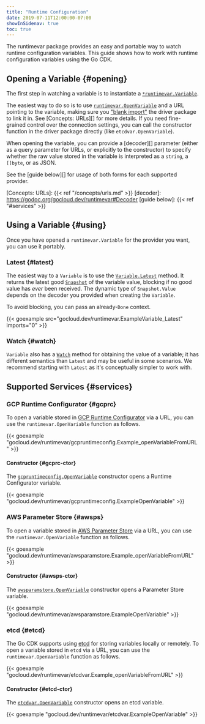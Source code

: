 ```yaml
---
title: "Runtime Configuration"
date: 2019-07-11T12:00:00-07:00
showInSidenav: true
toc: true
---
```


The runtimevar package provides an easy and portable way to watch runtime
configuration variables. This guide shows how to work with runtime configuration
variables using the Go CDK.

<!--more-->

## Opening a Variable {#opening}

The first step in watching a variable is to instantiate a
[`*runtimevar.Variable`][].

The easiest way to do so is to use [`runtimevar.OpenVariable`][] and a URL pointing
to the variable, making sure you ["blank import"][] the driver package to link
it in. See [Concepts: URLs][] for more details. If you need fine-grained control
over the connection settings, you can call the constructor function in the
driver package directly (like `etcdvar.OpenVariable`).

When opening the variable, you can provide a [decoder][] parameter (either as a
query parameter for URLs, or explicitly to the constructor) to specify whether
the raw value stored in the variable is interpreted as a `string`, a `[]byte`,
or as JSON.

See the [guide below][] for usage of both forms for each supported provider.

[`*runtimevar.Variable`]: https://godoc.org/gocloud.dev/runtimevar#Variable
[`runtimevar.OpenVariable`]: https://godoc.org/gocloud.dev/runtimevar#OpenVariable
["blank import"]: https://golang.org/doc/effective_go.html#blank_import
[Concepts: URLs]: {{< ref "/concepts/urls.md" >}}
[decoder]: https://godoc.org/gocloud.dev/runtimevar#Decoder
[guide below]: {{< ref "#services" >}}

## Using a Variable {#using}

Once you have opened a `runtimevar.Variable` for the provider you want, you can
use it portably.

### Latest {#latest}

The easiest way to a `Variable` is to use the [`Variable.Latest`][] method. It
returns the latest good [`Snapshot`][] of the variable value, blocking if no
good value has *ever* been received. The dynamic type of `Snapshot.Value`
depends on the decoder you provided when creating the `Variable`.

To avoid blocking, you can pass an already-`Done` context.

{{< goexample src="gocloud.dev/runtimevar.ExampleVariable_Latest"
imports="0" >}}

[`Variable.Latest`]: https://godoc.org/gocloud.dev/runtimevar#Variable.Latest
[`Snapshot`]: https://godoc.org/gocloud.dev/runtimevar#Snapshot

### Watch {#watch}

`Variable` also has a [`Watch`][] method for obtaining the value of a variable;
it has different semantics than `Latest` and may be useful in some scenarios. We
recommend starting with `Latest` as it's conceptually simpler to work with.

[`Watch`]: https://godoc.org/gocloud.dev/runtimevar#Variable.Watch

## Supported Services {#services}

### GCP Runtime Configurator {#gcprc}

To open a variable stored in [GCP Runtime Configurator][] via a URL, you can use
the `runtimevar.OpenVariable` function as follows.

[GCP Runtime Configurator]: https://cloud.google.com/deployment-manager/runtime-configurator/

{{< goexample
"gocloud.dev/runtimevar/gcpruntimeconfig.Example_openVariableFromURL" >}}

#### Constructor {#gcprc-ctor}

The [`gcpruntimeconfig.OpenVariable`][] constructor opens a Runtime Configurator
variable.

{{< goexample "gocloud.dev/runtimevar/gcpruntimeconfig.ExampleOpenVariable" >}}

[`gcpruntimeconfig.OpenVariable`]: https://godoc.org/gocloud.dev/runtimevar/gcpruntimeconfig#OpenVariable

### AWS Parameter Store {#awsps}

To open a variable stored in [AWS Parameter Store][] via a URL, you can use the
`runtimevar.OpenVariable` function as follows.

{{< goexample
"gocloud.dev/runtimevar/awsparamstore.Example_openVariableFromURL" >}}

[AWS Parameter Store]:
https://docs.aws.amazon.com/systems-manager/latest/userguide/systems-manager-parameter-store.html

#### Constructor {#awsps-ctor}

The [`awsparamstore.OpenVariable`][] constructor opens a Parameter Store
variable.

{{< goexample "gocloud.dev/runtimevar/awsparamstore.ExampleOpenVariable" >}}

[`awsparamstore.OpenVariable`]:
https://godoc.org/gocloud.dev/runtimevar/awsparamstore#OpenVariable

### etcd {#etcd}

The Go CDK supports using [etcd][] for storing variables locally or remotely. To
open a variable stored in `etcd` via a URL, you can use the
`runtimevar.OpenVariable` function as follows.

{{< goexample "gocloud.dev/runtimevar/etcdvar.Example_openVariableFromURL" >}}

[etcd]: https://etcd.io/

#### Constructor {#etcd-ctor}

The [`etcdvar.OpenVariable`][] constructor opens an etcd variable.

[`etcdvar.OpenVariable`]:
https://godoc.org/gocloud.dev/runtimevar/etcdvar#OpenVariable

{{< goexample "gocloud.dev/runtimevar/etcdvar.ExampleOpenVariable" >}}

